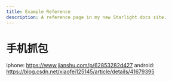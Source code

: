 ```yaml
---
title: Example Reference
description: A reference page in my new Starlight docs site.
---
```


# 手机抓包

iphone: <https://www.jianshu.com/p/62853282d427>
android: <https://blog.csdn.net/xiaofei125145/article/details/41679395>
